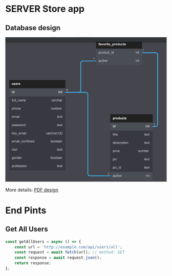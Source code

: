 # SERVER Store app

## Database design

<img src="./src/assets/db_diagram.png" />

More details: <a href="./src/assets/store_app_diagram.pdf">PDF design</a>

# End Pints

## Get All Users

```js
const getAllUsers = async () => {
	const url = 'http://example.com/api/users/all';
	const request = await fetch(url); // method: GET
	const response = await request.json();
	return response;
};
```
